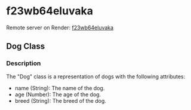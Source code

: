 # f23wb64eluvaka

Remote server on Render: [f23wb64eluvaka](https://f23wb64eluvaka.onrender.com)

## Dog Class

### Description
The "Dog" class is a representation of dogs with the following attributes:

- name (String): The name of the dog.
- age (Number): The age of the dog.
- breed (String): The breed of the dog.


